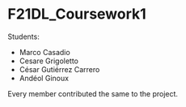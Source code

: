 # F21DL_Coursework1

Students:
- Marco Casadio
- Cesare Grigoletto
- César Gutiérrez Carrero
- Andéol Ginoux

Every member contributed the same to the project.
